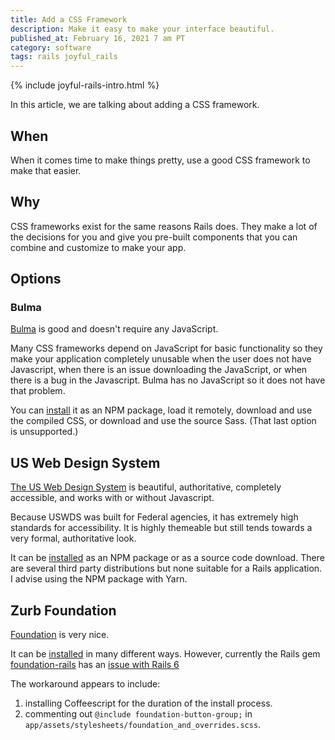 ```yaml
---
title: Add a CSS Framework
description: Make it easy to make your interface beautiful.
published_at: February 16, 2021 7 am PT
category: software
tags: rails joyful_rails
---
```


{% include joyful-rails-intro.html %}

In this article, we are talking about adding a CSS framework.

## When

When it comes time to make things pretty, use a good CSS framework to make that
easier.

## Why

CSS frameworks exist for the same reasons Rails does. They make a lot of the
decisions for you and give you pre-built components that you can combine and
customize to make your app.

## Options

### Bulma

[Bulma](https://bulma.io) is good and doesn't require any JavaScript.

Many CSS frameworks depend on JavaScript for basic functionality so they make
your application completely unusable when the user does not have Javascript,
when there is an issue downloading the JavaScript, or when there is a bug in the
Javascript. Bulma has no JavaScript so it does not have that problem.

You can [install](https://bulma.io/documentation/start/installation/) it as an NPM
package, load it remotely, download and use the compiled CSS, or download and
use the source Sass. (That last option is unsupported.)

## US Web Design System

[The US Web Design System](https://designsystem.digital.gov) is beautiful,
authoritative, completely accessible, and works with or without Javascript.

Because USWDS was built for Federal agencies, it has extremely high standards for
accessibility. It is highly themeable but still tends towards a very formal,
authoritative look.

It can be
[installed](https://designsystem.digital.gov/documentation/developers/) as an
NPM package or as a source code download. There are several third party
distributions but none suitable for a Rails application. I advise using the NPM
package with Yarn.

## Zurb Foundation

[Foundation](https://get.foundation) is very nice.

It can be [installed](https://get.foundation/sites/docs/installation.html) in
many different ways. However, currently the Rails gem
[foundation-rails](https://github.com/foundation/foundation-rails) has an [issue with Rails 6](https://github.com/foundation/foundation-rails/issues/281)

The workaround appears to include:
1. installing Coffeescript for the duration of the install process.
2. commenting out `@include foundation-button-group;` in
  `app/assets/stylesheets/foundation_and_overrides.scss`.
